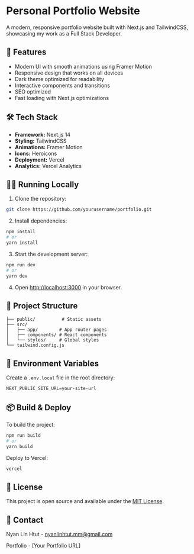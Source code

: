 # Personal Portfolio Website

A modern, responsive portfolio website built with Next.js and TailwindCSS, showcasing my work as a Full Stack Developer.

## 🚀 Features

- Modern UI with smooth animations using Framer Motion
- Responsive design that works on all devices
- Dark theme optimized for readability
- Interactive components and transitions
- SEO optimized
- Fast loading with Next.js optimizations

## 🛠 Tech Stack

- **Framework:** Next.js 14
- **Styling:** TailwindCSS
- **Animations:** Framer Motion
- **Icons:** Heroicons
- **Deployment:** Vercel
- **Analytics:** Vercel Analytics

## 🏃‍♂️ Running Locally

1. Clone the repository:
```bash
git clone https://github.com/yourusername/portfolio.git
```

2. Install dependencies:
```bash
npm install
# or
yarn install
```

3. Start the development server:
```bash
npm run dev
# or
yarn dev
```

4. Open [http://localhost:3000](http://localhost:3000) in your browser.

## 📁 Project Structure

```
├── public/          # Static assets
├── src/
│   ├── app/        # App router pages
│   ├── components/ # React components
│   └── styles/     # Global styles
└── tailwind.config.js
```

## 📝 Environment Variables

Create a `.env.local` file in the root directory:

```
NEXT_PUBLIC_SITE_URL=your-site-url
```

## 📦 Build & Deploy

To build the project:

```bash
npm run build
# or
yarn build
```

Deploy to Vercel:

```bash
vercel
```

## 📄 License

This project is open source and available under the [MIT License](LICENSE).

## 👤 Contact

Nyan Lin Htut - [nyanlinhtut.mm@gmail.com](mailto:nyanlinhtut.mm@gmail.com)

Portfolio - [Your Portfolio URL]
